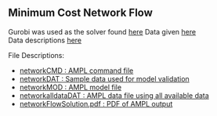 
## Minimum Cost Network Flow

Gurobi was used as the solver found [here](https://neos-server.org/neos/solvers/milp:Gurobi/AMPL.html)
Data given [here](http://elib.zib.de/pub/Packages/mp-testdata/mincost/netg/stndrd1.net)  
Data descriptions [here](http://elib.zib.de/pub/Packages/mp-testdata/mincost/netg/info)

File Descriptions:
  * [networkCMD : AMPL command file](https://github.com/pawelmb57/operations_research_work/blob/master/Minimum_Cost_Network_Flow/networkCMD)
  * [networkDAT : Sample data used for model validation](https://github.com/pawelmb57/operations_research_work/blob/master/Minimum_Cost_Network_Flow/networkDAT)
  * [networkMOD : AMPL model file](https://github.com/pawelmb57/operations_research_work/blob/master/Minimum_Cost_Network_Flow/networkMOD)
  * [networkalldataDAT : AMPL data file using all available data](https://github.com/pawelmb57/operations_research_work/blob/master/Minimum_Cost_Network_Flow/networkalldataDAT)
  * [networkFlowSolution.pdf : PDF of AMPL output](https://github.com/pawelmb57/operations_research_work/blob/master/Minimum_Cost_Network_Flow/networkFlowSolution.pdf)
